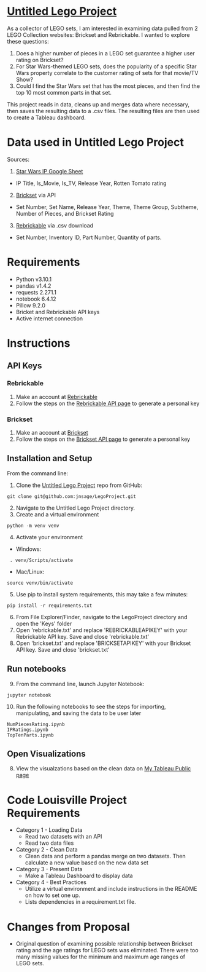 # [Untitled Lego Project](https://github.com/jnsage/LegoProject) 

As a collector of LEGO sets, I am interested in examining data pulled from 2 LEGO Collection websites: Brickset and Rebrickable. I wanted to explore these questions:

1) Does a higher number of pieces in a LEGO set guarantee a higher user rating on Brickset?
2) For Star Wars-themed LEGO sets, does the popularity of a specific Star Wars property correlate to the customer rating of sets for that movie/TV Show?
3) Could I find the Star Wars set that has the most pieces, and then find the top 10 most common parts in that set.

This project reads in data, cleans up and merges data where necessary, then saves the resulting data to a .csv files. The resulting files are then used to create a Tableau dashboard.

# Data used in Untitled Lego Project
Sources: 
1) [Star Wars IP Google Sheet](https://docs.google.com/spreadsheets/d/1xw7y9yawF6i35BTfP9M1uUawJvwpacz01Xq4MEZszBs/edit#gid=0)
- IP Title, Is_Movie, Is_TV, Release Year, Rotten Tomato rating
2) [Brickset](https://brickset.com/) via  API
- Set Number, Set Name, Release Year, Theme, Theme Group, Subtheme, Number of Pieces, and Brickset Rating
3) [Rebrickable](https://rebrickable.com) via .csv download 
- Set Number, Inventory ID, Part Number, Quantity of parts. 


# Requirements
- Python v3.10.1
- pandas v1.4.2
- requests 2.271.1
- notebook 6.4.12
- Pillow 9.2.0
- Bricket and  Rebrickable API keys
- Active internet connection

  
   
# Instructions 
## API Keys

### Rebrickable
1. Make an account at [Rebrickable](https://rebrickable.com) 
2. Follow the steps on the [Rebrickable API page](https://rebrickable.com/api/) to generate a personal key
### Brickset
1. Make an account at [Brickset](https://brickset.com/)
2. Follow the steps on the [Brickset API page](https://brickset.com/tools/webservices/requestkey) to generate a personal key

### 
## Installation and Setup

From the command line:
1) Clone the [Untitled Lego Project](https://github.com/jnsage/LegoProject) repo from GitHub:
```
git clone git@github.com:jnsage/LegoProject.git
```
2) Navigate to the Untitled Lego Project directory.
3) Create and a virtual environment 
```
python -m venv venv
```
4) Activate your environment 

- Windows:
```
 . venv/Scripts/activate
```
-  Mac/Linux:
```
source venv/bin/activate
```
5) Use pip to install system requirements, this may take a few minutes:
```
pip install -r requirements.txt
```
6) From File Explorer/Finder, navigate to the LegoProject directory and open the 'Keys' folder
7) Open 'rebrickable.txt' and replace 'REBRICKABLEAPIKEY' with your Rebrickable API key. Save and close 'rebrickable.txt'
8) Open 'brickset.txt' and replace 'BRICKSETAPIKEY' with your Brickset API key. Save and close 'brickset.txt'

## Run notebooks
9) From the command line, launch Jupyter Notebook:
```
jupyter notebook
``` 

10) Run the following notebooks to see the steps for importing, manipulating, and saving the data to be user later
```
NumPiecesRating.ipynb
IPRatings.ipynb
TopTenParts.ipynb
```

## Open Visualizations
8) View the visualzations based on the clean data on [My Tableau Public page](https://public.tableau.com/app/profile/jnsage/viz/)


# Code Louisville Project Requirements
- Category 1 - Loading Data
    - Read two datasets with an API
    - Read two data files 
- Category 2 - Clean Data
    - Clean data and perform a pandas merge on two datasets. Then calculate a new value based on the new data set
- Category 3 - Present Data
    - Make a Tableau Dashboard to display data
- Category 4 - Best Practices
    - Utilize a virtual environment and include instructions in the README on how to set one up.
    - Lists dependencies in a requirement.txt file.

# Changes from Proposal
- Original question of examining possible relationship between Brickset rating and the age ratings for LEGO sets was eliminated. There were too many missing values for the minimum and maximum age ranges of LEGO sets.
 


